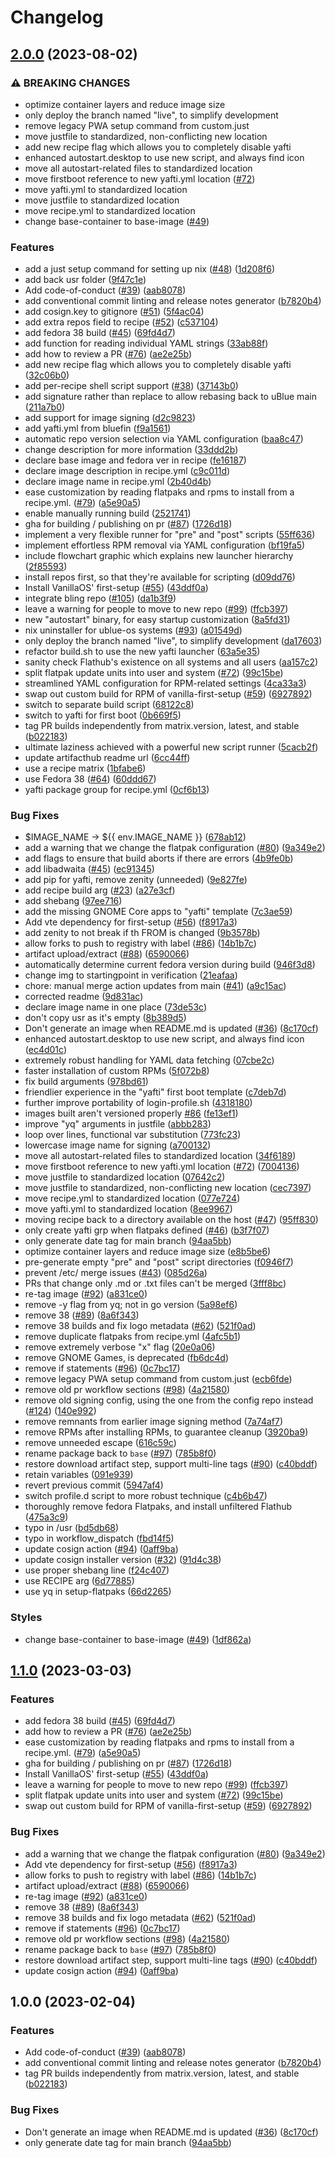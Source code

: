 # Changelog

## [2.0.0](https://github.com/ublue-os/startingpoint/compare/v1.1.0...v2.0.0) (2023-08-02)


### ⚠ BREAKING CHANGES

* optimize container layers and reduce image size
* only deploy the branch named "live", to simplify development
* remove legacy PWA setup command from custom.just
* move justfile to standardized, non-conflicting new location
* add new recipe flag which allows you to completely disable yafti
* enhanced autostart.desktop to use new script, and always find icon
* move all autostart-related files to standardized location
* move firstboot reference to new yafti.yml location ([#72](https://github.com/ublue-os/startingpoint/issues/72))
* move yafti.yml to standardized location
* move justfile to standardized location
* move recipe.yml to standardized location
* change base-container to base-image ([#49](https://github.com/ublue-os/startingpoint/issues/49))

### Features

* add a just setup command for setting up nix ([#48](https://github.com/ublue-os/startingpoint/issues/48)) ([1d208f6](https://github.com/ublue-os/startingpoint/commit/1d208f6eaec5000daab9e4bce69e5547a916df89))
* add back usr folder ([9f47c1e](https://github.com/ublue-os/startingpoint/commit/9f47c1eddfc00779de2fc4c07bb6816bda9adf76))
* Add code-of-conduct ([#39](https://github.com/ublue-os/startingpoint/issues/39)) ([aab8078](https://github.com/ublue-os/startingpoint/commit/aab8078cfdc7d2354e057a0ca4771d3a53d2df4c))
* add conventional commit linting and release notes generator ([b7820b4](https://github.com/ublue-os/startingpoint/commit/b7820b4ba312ca939d0dc977ed9f6a08d135324b))
* add cosign.key to gitignore ([#51](https://github.com/ublue-os/startingpoint/issues/51)) ([5f4ac04](https://github.com/ublue-os/startingpoint/commit/5f4ac049a7f60bb55e40da809e29ac1dd9f65fc9))
* add extra repos field to recipe ([#52](https://github.com/ublue-os/startingpoint/issues/52)) ([c537104](https://github.com/ublue-os/startingpoint/commit/c537104ba2695a3c843ba7e67e7a118665f50c9a))
* add fedora 38 build ([#45](https://github.com/ublue-os/startingpoint/issues/45)) ([69fd4d7](https://github.com/ublue-os/startingpoint/commit/69fd4d7a57c5ce39331e47e8dedeb2a2f643190f))
* add function for reading individual YAML strings ([33ab88f](https://github.com/ublue-os/startingpoint/commit/33ab88f7940b6e360d3e8d7f4a1b0b393547dd92))
* add how to review a PR ([#76](https://github.com/ublue-os/startingpoint/issues/76)) ([ae2e25b](https://github.com/ublue-os/startingpoint/commit/ae2e25b92f5ebebed2fcaad53ecfab651a639d12))
* add new recipe flag which allows you to completely disable yafti ([32c06b0](https://github.com/ublue-os/startingpoint/commit/32c06b0867b0e4f66c3d1dfa303530682c16a52f))
* add per-recipe shell script support ([#38](https://github.com/ublue-os/startingpoint/issues/38)) ([37143b0](https://github.com/ublue-os/startingpoint/commit/37143b0e23582f8754808b77aee4b594bb877ba1))
* add signature rather than replace to allow rebasing back to uBlue main ([211a7b0](https://github.com/ublue-os/startingpoint/commit/211a7b05a82ddda18c63f9a239f7726f119cb935))
* add support for image signing ([d2c9823](https://github.com/ublue-os/startingpoint/commit/d2c98237f414b826d84cbb3199e9a9707ac67124))
* add yafti.yml from bluefin ([f9a1561](https://github.com/ublue-os/startingpoint/commit/f9a1561f2c8a718890f4d932db8ce625342610e2))
* automatic repo version selection via YAML configuration ([baa8c47](https://github.com/ublue-os/startingpoint/commit/baa8c47ffa97ae25077d205432bec0c549b27319))
* change description for more information ([33ddd2b](https://github.com/ublue-os/startingpoint/commit/33ddd2bbac6eebbf4716af0465808f2e2fe56ebc))
* declare base image and fedora ver in recipe ([fe16187](https://github.com/ublue-os/startingpoint/commit/fe16187a92400865b4f96e82ce4d6781478bdfe6))
* declare image description in recipe.yml ([c9c011d](https://github.com/ublue-os/startingpoint/commit/c9c011d842a9ef9ec5d3976a0fd167b22ca0f0ed))
* declare image name in recipe.yml ([2b40d4b](https://github.com/ublue-os/startingpoint/commit/2b40d4b4367c669f1e557194db7bc14ac40f8b53))
* ease customization by reading flatpaks and rpms to install from a recipe.yml. ([#79](https://github.com/ublue-os/startingpoint/issues/79)) ([a5e90a5](https://github.com/ublue-os/startingpoint/commit/a5e90a588f58a938405bf513d1032955be34028e))
* enable manually running build ([2521741](https://github.com/ublue-os/startingpoint/commit/2521741049e25b13c3865225be26c3d63aa84a21))
* gha for building / publishing on pr ([#87](https://github.com/ublue-os/startingpoint/issues/87)) ([1726d18](https://github.com/ublue-os/startingpoint/commit/1726d182ee95ce5eb13f47212799a68b63c5aefc))
* implement a very flexible runner for "pre" and "post" scripts ([55ff636](https://github.com/ublue-os/startingpoint/commit/55ff6363be7a783a5949ede05575d2936a4c6e29))
* implement effortless RPM removal via YAML configuration ([bf19fa5](https://github.com/ublue-os/startingpoint/commit/bf19fa5eca5b6440f4cfe83aa33c2c2e5797d33e))
* include flowchart graphic which explains new launcher hierarchy ([2f85593](https://github.com/ublue-os/startingpoint/commit/2f85593176abfe9eafdd59780d7909e386af4c15))
* install repos first, so that they're available for scripting ([d09dd76](https://github.com/ublue-os/startingpoint/commit/d09dd7624355076616735f82e066f364c0d02470))
* Install VanillaOS' first-setup ([#55](https://github.com/ublue-os/startingpoint/issues/55)) ([43ddf0a](https://github.com/ublue-os/startingpoint/commit/43ddf0a123911f9dedc3a76dcfc314a7cb37e871))
* integrate bling repo ([#105](https://github.com/ublue-os/startingpoint/issues/105)) ([da1b3f9](https://github.com/ublue-os/startingpoint/commit/da1b3f9ca2cf276f277b9357a4ceaadfa7c3937e))
* leave a warning for people to move to new repo ([#99](https://github.com/ublue-os/startingpoint/issues/99)) ([ffcb397](https://github.com/ublue-os/startingpoint/commit/ffcb3973bd540d679ab033ed94de6336b903e7dd))
* new "autostart" binary, for easy startup customization ([8a5fd31](https://github.com/ublue-os/startingpoint/commit/8a5fd31f8877ff425dd360ab2cd8a63e67ddd95a))
* nix uninstaller for ublue-os systems ([#93](https://github.com/ublue-os/startingpoint/issues/93)) ([a01549d](https://github.com/ublue-os/startingpoint/commit/a01549d081f199c25d923751db4e88718c371612))
* only deploy the branch named "live", to simplify development ([da17603](https://github.com/ublue-os/startingpoint/commit/da17603567bd7206a844d932c1cac34329d05817))
* refactor build.sh to use the new yafti launcher ([63a5e35](https://github.com/ublue-os/startingpoint/commit/63a5e3583b1f3fdd4224e5f7cf9844c7a2b3f0da))
* sanity check Flathub's existence on all systems and all users ([aa157c2](https://github.com/ublue-os/startingpoint/commit/aa157c2514f8725e7535501fc4a02f95544a5850))
* split flatpak update units into user and system ([#72](https://github.com/ublue-os/startingpoint/issues/72)) ([99c15be](https://github.com/ublue-os/startingpoint/commit/99c15be6f012cb590891c5ef16b2613dc538d144))
* streamlined YAML configuration for RPM-related settings ([4ca33a3](https://github.com/ublue-os/startingpoint/commit/4ca33a3fe37afeb14a5e764813f623be7c2af042))
* swap out custom build for RPM of vanilla-first-setup ([#59](https://github.com/ublue-os/startingpoint/issues/59)) ([6927892](https://github.com/ublue-os/startingpoint/commit/6927892581dadf8f31419a0d9b070bb7268513ba))
* switch to separate build script ([68122c8](https://github.com/ublue-os/startingpoint/commit/68122c87cacbadc47bd85403c2d1c5b5b49eab3f))
* switch to yafti for first boot ([0b669f5](https://github.com/ublue-os/startingpoint/commit/0b669f5bb502c5e334474c54c95fbb7fed184b36))
* tag PR builds independently from matrix.version, latest, and stable ([b022183](https://github.com/ublue-os/startingpoint/commit/b02218386235e6d40a11a48b5b1171e9acf8d1eb))
* ultimate laziness achieved with a powerful new script runner ([5cacb2f](https://github.com/ublue-os/startingpoint/commit/5cacb2fcd86aa499aba4188ef6357e7e008373bc))
* update artifacthub readme url ([6cc44ff](https://github.com/ublue-os/startingpoint/commit/6cc44ff4a9462727260733d9c973aae5a3f90c46))
* use a recipe matrix ([1bfabe6](https://github.com/ublue-os/startingpoint/commit/1bfabe674e92dd5bf7fc12956941857de4eacd0a))
* use Fedora 38 ([#64](https://github.com/ublue-os/startingpoint/issues/64)) ([60ddd67](https://github.com/ublue-os/startingpoint/commit/60ddd67713b1fd843377276dbefb1afd54e23cc0))
* yafti package group for recipe.yml ([0cf6b13](https://github.com/ublue-os/startingpoint/commit/0cf6b13b6c44135848ae9a400b2fa3aa5aed657d))


### Bug Fixes

* $IMAGE_NAME -&gt; ${{ env.IMAGE_NAME }} ([678ab12](https://github.com/ublue-os/startingpoint/commit/678ab12c5ac41751775ca6898d09e2d09ea2d8b3))
* add a warning that we change the flatpak configuration ([#80](https://github.com/ublue-os/startingpoint/issues/80)) ([9a349e2](https://github.com/ublue-os/startingpoint/commit/9a349e2625791b90c11f640938060344ec3e4bd5))
* add flags to ensure that build aborts if there are errors ([4b9fe0b](https://github.com/ublue-os/startingpoint/commit/4b9fe0b05bd138cebd825e67cb6c5a062181d6d8))
* add libadwaita ([#45](https://github.com/ublue-os/startingpoint/issues/45)) ([ec91345](https://github.com/ublue-os/startingpoint/commit/ec91345bc71b373b3fa5aff4ad3df0eefec45fa4))
* add pip for yafti, remove zenity (unneeded) ([9e827fe](https://github.com/ublue-os/startingpoint/commit/9e827fe6be1495221cecc83746d266a78c55ba96))
* add recipe build arg ([#23](https://github.com/ublue-os/startingpoint/issues/23)) ([a27e3cf](https://github.com/ublue-os/startingpoint/commit/a27e3cfa13fbf76e145a6fcd4bb469d42daf5995))
* add shebang ([97ee716](https://github.com/ublue-os/startingpoint/commit/97ee7169f4a287520b516bc377b90046b717daaf))
* add the missing GNOME Core apps to "yafti" template ([7c3ae59](https://github.com/ublue-os/startingpoint/commit/7c3ae599e521fdab197dd8710f3b38b057d3f007))
* Add vte dependency for first-setup ([#56](https://github.com/ublue-os/startingpoint/issues/56)) ([f8917a3](https://github.com/ublue-os/startingpoint/commit/f8917a3258196f85b8e3805f5ebcb1c9c0db06a7))
* add zenity to not break if th FROM is changed ([9b3578b](https://github.com/ublue-os/startingpoint/commit/9b3578b2175d4ad2427736ff7a7e3bc962ea35f0))
* allow forks to push to registry with label ([#86](https://github.com/ublue-os/startingpoint/issues/86)) ([14b1b7c](https://github.com/ublue-os/startingpoint/commit/14b1b7cb044ec616817aa30075609469dcb9986b))
* artifact upload/extract ([#88](https://github.com/ublue-os/startingpoint/issues/88)) ([6590066](https://github.com/ublue-os/startingpoint/commit/6590066ebcf72d6c4a56730dd682088db17d7df0))
* automatically determine current fedora version during build ([946f3d8](https://github.com/ublue-os/startingpoint/commit/946f3d82eec8bfb12a187c00b31aa5ac512fa0d7))
* change img to startingpoint in verification ([21eafaa](https://github.com/ublue-os/startingpoint/commit/21eafaa3c09c888f8b90a0345855a5024a24dacb))
* chore: manual merge action updates from main  ([#41](https://github.com/ublue-os/startingpoint/issues/41)) ([a9c15ac](https://github.com/ublue-os/startingpoint/commit/a9c15ac30655689f15e83e2534335f2b49a4622b))
* corrected readme ([9d831ac](https://github.com/ublue-os/startingpoint/commit/9d831ac736a658ae9949e17363abacfb37618f2b))
* declare image name in one place ([73de53c](https://github.com/ublue-os/startingpoint/commit/73de53cd39fbc4a5c84e27d9df7215f91d689ab4))
* don't copy usr as it's empty ([8b389d5](https://github.com/ublue-os/startingpoint/commit/8b389d5f049c6e9c74c9a742edf798d52beaab28))
* Don't generate an image when README.md is updated ([#36](https://github.com/ublue-os/startingpoint/issues/36)) ([8c170cf](https://github.com/ublue-os/startingpoint/commit/8c170cfe89dd306eec0940f4dc50ed245c94bc2b))
* enhanced autostart.desktop to use new script, and always find icon ([ec4d01c](https://github.com/ublue-os/startingpoint/commit/ec4d01caa8dfeeb152e474a40d7485903be98edd))
* extremely robust handling for YAML data fetching ([07cbe2c](https://github.com/ublue-os/startingpoint/commit/07cbe2cc08908ffef4a4543f2e50f0c3a80ed559))
* faster installation of custom RPMs ([5f072b8](https://github.com/ublue-os/startingpoint/commit/5f072b8b671ccb68b8e15aff62abebda4ac1115a))
* fix build arguments ([978bd61](https://github.com/ublue-os/startingpoint/commit/978bd6193cc2a6665044632781818724a2b395b0))
* friendlier experience in the "yafti" first boot template ([c7deb7d](https://github.com/ublue-os/startingpoint/commit/c7deb7d6fe3aa4256d7a79123ffc250a24165263))
* further improve portability of login-profile.sh ([4318180](https://github.com/ublue-os/startingpoint/commit/4318180a7c134fc06c83bac550c90c50678550d8))
* images built aren't versioned properly [#86](https://github.com/ublue-os/startingpoint/issues/86) ([fe13ef1](https://github.com/ublue-os/startingpoint/commit/fe13ef1236dfd05ce8cbdbb55c4691486b68588e))
* improve "yq" arguments in justfile ([abbb283](https://github.com/ublue-os/startingpoint/commit/abbb283dbe69d1e126a8bf41141c517cdda0d488))
* loop over lines, functional var substitution ([773fc23](https://github.com/ublue-os/startingpoint/commit/773fc23804d7f6d5c044d46c28564a62d709f171))
* lowercase image name for signing ([a700132](https://github.com/ublue-os/startingpoint/commit/a70013277e209a042d546d5a43ea3d39e26b1a08))
* move all autostart-related files to standardized location ([34f6189](https://github.com/ublue-os/startingpoint/commit/34f6189d26043b0efb4242d186cfc211a0a16c14))
* move firstboot reference to new yafti.yml location ([#72](https://github.com/ublue-os/startingpoint/issues/72)) ([7004136](https://github.com/ublue-os/startingpoint/commit/700413653ee904c20a5ba2eb365dcfda33c77fec))
* move justfile to standardized location ([07642c2](https://github.com/ublue-os/startingpoint/commit/07642c2f43167d13b51ef3b29fa0679908fa8d93))
* move justfile to standardized, non-conflicting new location ([cec7397](https://github.com/ublue-os/startingpoint/commit/cec73978cf2ff49b0aad5278485e8854f5738519))
* move recipe.yml to standardized location ([077e724](https://github.com/ublue-os/startingpoint/commit/077e7243f264840cb71b801335cc9b728ee73813))
* move yafti.yml to standardized location ([8ee9967](https://github.com/ublue-os/startingpoint/commit/8ee996722f698d585651b252d60ef57d59fc1627))
* moving recipe back to a directory available on the host ([#47](https://github.com/ublue-os/startingpoint/issues/47)) ([95ff830](https://github.com/ublue-os/startingpoint/commit/95ff830b49649fd3d76f54e7cce1727ace6ac6c6))
* only create yafti grp when flatpaks defined ([#46](https://github.com/ublue-os/startingpoint/issues/46)) ([b3f7f07](https://github.com/ublue-os/startingpoint/commit/b3f7f07d6ceca0489d699c6d2dfa4d995588c5c1))
* only generate date tag for main branch ([94aa5bb](https://github.com/ublue-os/startingpoint/commit/94aa5bb8df2aac0985d4c9422b19b0c03a3f25b0))
* optimize container layers and reduce image size ([e8b5be6](https://github.com/ublue-os/startingpoint/commit/e8b5be6e83099043a4aa51460154940af3ee7ce2))
* pre-generate empty "pre" and "post" script directories ([f0946f7](https://github.com/ublue-os/startingpoint/commit/f0946f74b9c93c46a57186d7df6d9310c1fb508b))
* prevent /etc/ merge issues ([#43](https://github.com/ublue-os/startingpoint/issues/43)) ([085d26a](https://github.com/ublue-os/startingpoint/commit/085d26aa1acd7252c1c54fbd18661fed1a69d4e1))
* PRs that change only .md or .txt files can't be merged ([3fff8bc](https://github.com/ublue-os/startingpoint/commit/3fff8bc61c490a267b6586eea28153aa834075da))
* re-tag image ([#92](https://github.com/ublue-os/startingpoint/issues/92)) ([a831ce0](https://github.com/ublue-os/startingpoint/commit/a831ce00df84d94e2bdb48013f650bcbb5b39568))
* remove -y flag from yq; not in  go version ([5a98ef6](https://github.com/ublue-os/startingpoint/commit/5a98ef653293d5d3a9b4f0920d3625291a93601a))
* remove 38 ([#89](https://github.com/ublue-os/startingpoint/issues/89)) ([8a6f343](https://github.com/ublue-os/startingpoint/commit/8a6f3433ad45b0f9f3da974a691001c02f498fb1))
* remove 38 builds and fix logo metadata ([#62](https://github.com/ublue-os/startingpoint/issues/62)) ([521f0ad](https://github.com/ublue-os/startingpoint/commit/521f0adcda598a1bf494d969df375f0c0a03a10c))
* remove duplicate flatpaks from recipe.yml ([4afc5b1](https://github.com/ublue-os/startingpoint/commit/4afc5b1b4482ec6eb5e1841cbb57d3d9e3d98f5c))
* remove extremely verbose "x" flag ([20e0a06](https://github.com/ublue-os/startingpoint/commit/20e0a06588e9b0e4edb3522f4d9602d2e681f4af))
* remove GNOME Games, is deprecated ([fb6dc4d](https://github.com/ublue-os/startingpoint/commit/fb6dc4da908cb826b1a9b8020d59f4c2bbe71b18))
* remove if statements ([#96](https://github.com/ublue-os/startingpoint/issues/96)) ([0c7bc17](https://github.com/ublue-os/startingpoint/commit/0c7bc17666ae038a0504d24a0e683f724c734527))
* remove legacy PWA setup command from custom.just ([ecb6fde](https://github.com/ublue-os/startingpoint/commit/ecb6fdebb17240de5a80c8cf9e54d99623f0dab6))
* remove old pr workflow sections ([#98](https://github.com/ublue-os/startingpoint/issues/98)) ([4a21580](https://github.com/ublue-os/startingpoint/commit/4a21580f4e4d40692449bae61a75a555e8569be1))
* remove old signing config, using the one from the config repo instead ([#124](https://github.com/ublue-os/startingpoint/issues/124)) ([140e992](https://github.com/ublue-os/startingpoint/commit/140e99278bc3602784efad0deefc2ae9409ec40e))
* remove remnants from earlier image signing method ([7a74af7](https://github.com/ublue-os/startingpoint/commit/7a74af7342b2480af07edbb4bca94b27bc091aa8))
* remove RPMs after installing RPMs, to guarantee cleanup ([3920ba9](https://github.com/ublue-os/startingpoint/commit/3920ba9ab53fd75e5b54fdecdd330e0a80fcc0bb))
* remove unneeded escape ([616c59c](https://github.com/ublue-os/startingpoint/commit/616c59c90bebd1d4dda24d5c28fa35adb067b13a))
* rename package back to `base` ([#97](https://github.com/ublue-os/startingpoint/issues/97)) ([785b8f0](https://github.com/ublue-os/startingpoint/commit/785b8f0d8adb8513bbe94b8918bfc0033ee0ca45))
* restore download artifact step, support multi-line tags ([#90](https://github.com/ublue-os/startingpoint/issues/90)) ([c40bddf](https://github.com/ublue-os/startingpoint/commit/c40bddfdf39a61545700ecb8123a02abd24a4f8f))
* retain variables ([091e939](https://github.com/ublue-os/startingpoint/commit/091e9396f2929bee6a3cf1606439377f75f13a92))
* revert previous commit ([5947af4](https://github.com/ublue-os/startingpoint/commit/5947af45da9ea324ab8c52e09142c916791d88e2))
* switch profile.d script to more robust technique ([c4b6b47](https://github.com/ublue-os/startingpoint/commit/c4b6b4760606c9f70c30a88c9b20474e5698cc95))
* thoroughly remove fedora Flatpaks, and install unfiltered Flathub ([475a3c9](https://github.com/ublue-os/startingpoint/commit/475a3c91cdfced27b73ad80a6d5e1ec19617d932))
* typo in /usr ([bd5db68](https://github.com/ublue-os/startingpoint/commit/bd5db68387150ee04afc348bfdfd42afdc4db167))
* typo in workflow_dispatch ([fbd14f5](https://github.com/ublue-os/startingpoint/commit/fbd14f502f6c2ceaeb02f6b7ddab246b7a507171))
* update cosign action ([#94](https://github.com/ublue-os/startingpoint/issues/94)) ([0aff9ba](https://github.com/ublue-os/startingpoint/commit/0aff9bac374c3494f57a360fd4426afe705bfee9))
* update cosign installer version ([#32](https://github.com/ublue-os/startingpoint/issues/32)) ([91d4c38](https://github.com/ublue-os/startingpoint/commit/91d4c3877ca61595f4e1f6a5cfa5dbf4dcc0e596))
* use proper shebang line ([f24c407](https://github.com/ublue-os/startingpoint/commit/f24c4072fdb09f117f8e2b58baf017883725b7a0))
* use RECIPE arg ([6d77885](https://github.com/ublue-os/startingpoint/commit/6d778859c82924e920198c69c2e27bbabdf3ea3e))
* use yq in setup-flatpaks ([66d2265](https://github.com/ublue-os/startingpoint/commit/66d22650f02cb4c551675614168b44eb89cb8345))


### Styles

* change base-container to base-image ([#49](https://github.com/ublue-os/startingpoint/issues/49)) ([1df862a](https://github.com/ublue-os/startingpoint/commit/1df862aae8472f765828043d0ae1bea2953b61a0))

## [1.1.0](https://github.com/ublue-os/base/compare/v1.0.0...v1.1.0) (2023-03-03)


### Features

* add fedora 38 build ([#45](https://github.com/ublue-os/base/issues/45)) ([69fd4d7](https://github.com/ublue-os/base/commit/69fd4d7a57c5ce39331e47e8dedeb2a2f643190f))
* add how to review a PR ([#76](https://github.com/ublue-os/base/issues/76)) ([ae2e25b](https://github.com/ublue-os/base/commit/ae2e25b92f5ebebed2fcaad53ecfab651a639d12))
* ease customization by reading flatpaks and rpms to install from a recipe.yml. ([#79](https://github.com/ublue-os/base/issues/79)) ([a5e90a5](https://github.com/ublue-os/base/commit/a5e90a588f58a938405bf513d1032955be34028e))
* gha for building / publishing on pr ([#87](https://github.com/ublue-os/base/issues/87)) ([1726d18](https://github.com/ublue-os/base/commit/1726d182ee95ce5eb13f47212799a68b63c5aefc))
* Install VanillaOS' first-setup ([#55](https://github.com/ublue-os/base/issues/55)) ([43ddf0a](https://github.com/ublue-os/base/commit/43ddf0a123911f9dedc3a76dcfc314a7cb37e871))
* leave a warning for people to move to new repo ([#99](https://github.com/ublue-os/base/issues/99)) ([ffcb397](https://github.com/ublue-os/base/commit/ffcb3973bd540d679ab033ed94de6336b903e7dd))
* split flatpak update units into user and system ([#72](https://github.com/ublue-os/base/issues/72)) ([99c15be](https://github.com/ublue-os/base/commit/99c15be6f012cb590891c5ef16b2613dc538d144))
* swap out custom build for RPM of vanilla-first-setup ([#59](https://github.com/ublue-os/base/issues/59)) ([6927892](https://github.com/ublue-os/base/commit/6927892581dadf8f31419a0d9b070bb7268513ba))


### Bug Fixes

* add a warning that we change the flatpak configuration ([#80](https://github.com/ublue-os/base/issues/80)) ([9a349e2](https://github.com/ublue-os/base/commit/9a349e2625791b90c11f640938060344ec3e4bd5))
* Add vte dependency for first-setup ([#56](https://github.com/ublue-os/base/issues/56)) ([f8917a3](https://github.com/ublue-os/base/commit/f8917a3258196f85b8e3805f5ebcb1c9c0db06a7))
* allow forks to push to registry with label ([#86](https://github.com/ublue-os/base/issues/86)) ([14b1b7c](https://github.com/ublue-os/base/commit/14b1b7cb044ec616817aa30075609469dcb9986b))
* artifact upload/extract ([#88](https://github.com/ublue-os/base/issues/88)) ([6590066](https://github.com/ublue-os/base/commit/6590066ebcf72d6c4a56730dd682088db17d7df0))
* re-tag image ([#92](https://github.com/ublue-os/base/issues/92)) ([a831ce0](https://github.com/ublue-os/base/commit/a831ce00df84d94e2bdb48013f650bcbb5b39568))
* remove 38 ([#89](https://github.com/ublue-os/base/issues/89)) ([8a6f343](https://github.com/ublue-os/base/commit/8a6f3433ad45b0f9f3da974a691001c02f498fb1))
* remove 38 builds and fix logo metadata ([#62](https://github.com/ublue-os/base/issues/62)) ([521f0ad](https://github.com/ublue-os/base/commit/521f0adcda598a1bf494d969df375f0c0a03a10c))
* remove if statements ([#96](https://github.com/ublue-os/base/issues/96)) ([0c7bc17](https://github.com/ublue-os/base/commit/0c7bc17666ae038a0504d24a0e683f724c734527))
* remove old pr workflow sections ([#98](https://github.com/ublue-os/base/issues/98)) ([4a21580](https://github.com/ublue-os/base/commit/4a21580f4e4d40692449bae61a75a555e8569be1))
* rename package back to `base` ([#97](https://github.com/ublue-os/base/issues/97)) ([785b8f0](https://github.com/ublue-os/base/commit/785b8f0d8adb8513bbe94b8918bfc0033ee0ca45))
* restore download artifact step, support multi-line tags ([#90](https://github.com/ublue-os/base/issues/90)) ([c40bddf](https://github.com/ublue-os/base/commit/c40bddfdf39a61545700ecb8123a02abd24a4f8f))
* update cosign action ([#94](https://github.com/ublue-os/base/issues/94)) ([0aff9ba](https://github.com/ublue-os/base/commit/0aff9bac374c3494f57a360fd4426afe705bfee9))

## 1.0.0 (2023-02-04)


### Features

* Add code-of-conduct ([#39](https://github.com/ublue-os/base/issues/39)) ([aab8078](https://github.com/ublue-os/base/commit/aab8078cfdc7d2354e057a0ca4771d3a53d2df4c))
* add conventional commit linting and release notes generator ([b7820b4](https://github.com/ublue-os/base/commit/b7820b4ba312ca939d0dc977ed9f6a08d135324b))
* tag PR builds independently from matrix.version, latest, and stable ([b022183](https://github.com/ublue-os/base/commit/b02218386235e6d40a11a48b5b1171e9acf8d1eb))


### Bug Fixes

* Don't generate an image when README.md is updated ([#36](https://github.com/ublue-os/base/issues/36)) ([8c170cf](https://github.com/ublue-os/base/commit/8c170cfe89dd306eec0940f4dc50ed245c94bc2b))
* only generate date tag for main branch ([94aa5bb](https://github.com/ublue-os/base/commit/94aa5bb8df2aac0985d4c9422b19b0c03a3f25b0))
